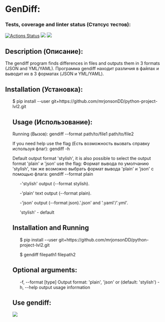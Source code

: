 # GenDiff:


### Tests, coverage and linter status (Статсус тестов):
[![Actions Status](https://github.com/mrjonsonDD/python-project-lvl2/workflows/hexlet-check/badge.svg)](https://github.com/mrjonsonDD/python-project-lvl2/actions)
<a href="https://codeclimate.com/github/mrjonsonDD/python-project-lvl2/maintainability"><img src="https://api.codeclimate.com/v1/badges/b087bb49d759b9c571fd/maintainability" /></a>
<a href="https://codeclimate.com/github/mrjonsonDD/python-project-lvl2/test_coverage"><img src="https://api.codeclimate.com/v1/badges/b087bb49d759b9c571fd/test_coverage" /></a>

## Description (Описание):

The gendiff program finds differences in files and outputs them in 3 formats (JSON and YML/YAML).
Программа gendiff находит различия в файлах и выводит их в 3 форматах (JSON и YML/YAML).

## Installation (Установка): 

<ul>$ pip install --user git+https://github.com/mrjonsonDD/python-project-lvl2.git
 
 
 ## Usage (Использование):
 

Running (Вызов):
gendiff --format path/to/file1 path/to/file2

If you need help use the flag (Есть возможность вызвать справку используя флаг):
gendiff -h

Default output format 'stylish', it is also possible to select the output format 'plain' и 'json' use the flag:
Формат вывода по умолчанию 'stylish', так же возможно выбрать формат вывода 'plain' и 'json' с помощью флага:
gendiff --format plain
 
 

<ul>-'stylish' output (--format stylish).

 -'plain' text output (--format plain).

 -'json' output (--format json).'.json' and '.yaml'/'.yml'.

'stylish' - default</ul>


## Installation and Running

<ul>$ pip install --user git+https://github.com/mrjonsonDD/python-project-lvl2.git

$ gendiff filepath1 filepath2</ul>

## Optional arguments:
<ul>  
 -f, --format [type]  Output format: 'plain', 'json' or (default: 'stylish')
 -h, --help           output usage information</ul>
  
## Use gendiff:

<a href="https://asciinema.org/a/0xKt7FcteUM12Iyu4xv28JV4E" target="_blank"><img src="https://asciinema.org/a/0xKt7FcteUM12Iyu4xv28JV4E.svg" /></a>

